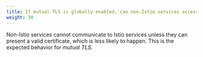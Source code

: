 ```yaml
---
title: If mutual TLS is globally enabled, can non-Istio services access Istio services?
weight: 30
---
```

Non-Istio services cannot communicate to Istio services unless they can present a valid certificate, which is less likely to happen.
This is the expected behavior for *mutual TLS*.
